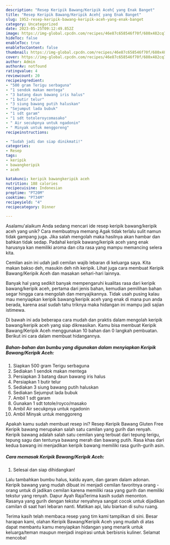 ```yaml
---
description: "Resep Keripik Bawang/Keripik Aceh{ yang Enak Banget"
title: "Resep Keripik Bawang/Keripik Aceh{ yang Enak Banget"
slug: 1952-resep-keripik-bawang-keripik-aceh-yang-enak-banget
category: Uncategorized
date: 2023-05-25T09:12:49.852Z
image: https://img-global.cpcdn.com/recipes/46e87c658546f70f/680x482cq70/keripik-bawangkeripik-aceh-foto-resep-utama.jpg
hideToc: false
enableToc: true
enableTocContent: false
thumbnail: https://img-global.cpcdn.com/recipes/46e87c658546f70f/680x482cq70/keripik-bawangkeripik-aceh-foto-resep-utama.jpg
cover: https://img-global.cpcdn.com/recipes/46e87c658546f70f/680x482cq70/keripik-bawangkeripik-aceh-foto-resep-utama.jpg
author: Admin
authorAv: notfound
ratingvalue: 4
reviewcount: 20
recipeingredient:
- "500 gram Terigu serbaguna"
- "1 sendok makan mentega"
- "3 batang daun bawang iris halus"
- "1 butir telur"
- "3 siung bawang putih haluskan"
- "Sejumput lada bubuk"
- "1 sdt garam"
- "1 sdt totoleroycomasako"
- " Air secukpnya untuk ngadonin"
- " Minyak untuk menggoreng"
recipeinstructions:

- "Sudah jadi dan siap dinikmati!"
categories:
- Resep
tags:
- keripik
- bawangkeripik
- aceh

katakunci: keripik bawangkeripik aceh 
nutrition: 188 calories
recipecuisine: Indonesian
preptime: "PT20M"
cooktime: "PT34M"
recipeyield: "4"
recipecategory: Dinner

---
```



Asalamu'alaikum Anda sedang mencari ide resep keripik bawang/keripik aceh yang unik? Cara membuatnya memang Agak tidak terlalu sulit namun tidak gampang juga. Jika salah mengolah maka hasilnya akan hambar dan bahkan tidak sedap. Padahal keripik bawang/keripik aceh yang enak harusnya kan memiliki aroma dan cita rasa yang mampu memancing selera kita.


Cemilan asin ini udah jadi cemilan wajib lebaran di keluarga saya. Kita makan bakso deh, masukin deh nih keripik. Lihat juga cara membuat Keripik Bawang/Keripik Aceh dan masakan sehari-hari lainnya.

Banyak hal yang sedikit banyak mempengaruhi kualitas rasa dari keripik bawang/keripik aceh, pertama dari jenis bahan, kemudian pemilihan bahan segar hingga cara mengolah dan menyajikannya. Tidak usah pusing kalau mau menyiapkan keripik bawang/keripik aceh yang enak di mana pun anda berada, karena asal sudah tahu triknya maka hidangan ini mampu jadi sajian istimewa.


Di bawah ini ada beberapa cara mudah dan praktis dalam mengolah keripik bawang/keripik aceh yang siap dikreasikan. Kamu bisa membuat Keripik Bawang/Keripik Aceh menggunakan 10 bahan dan 0 langkah pembuatan. Berikut ini cara dalam membuat hidangannya.

<!--inarticleads1-->

##### Bahan-bahan dan bumbu yang digunakan dalam menyiapkan Keripik Bawang/Keripik Aceh:

1. Siapkan 500 gram Terigu serbaguna
1. Sediakan 1 sendok makan mentega
1. Persiapkan 3 batang daun bawang iris halus
1. Persiapkan 1 butir telur
1. Sediakan 3 siung bawang putih haluskan
1. Sediakan Sejumput lada bubuk
1. Ambil 1 sdt garam
1. Gunakan 1 sdt totole/royco/masako
1. Ambil  Air secukpnya untuk ngadonin
1. Ambil  Minyak untuk menggoreng


Apakah kamu sudah membuat resep ini? Resep Keripik Bawang Gluten Free Keripik bawang merupakan salah satu camilan yang gurih dan renyah. Keripik bawang adalah salah satu cemilan yang terbuat dari tepung terigu, tepung sagu dan tentunya bawang merah dan bawang putih. Rasa khas dari kedua bawang ini menjadikan keripik bawang memiliki rasa gurih-gurih asin. 

<!--inarticleads2-->

##### Cara memasak Keripik Bawang/Keripik Aceh:


1. Selesai dan siap dihidangkan!

Lalu tambahkan bumbu halus, kaldu ayam, dan garam dalam adonan. Keripik bawang yang mudah dibuat ini menjadi cemilan favoritnya orang - orang untuk di jadikan cemilan karena memiliki rasa yang gurih dan memiliki tekstur yang renyah. Dapur Ayah RajaTerima kasih sudah menonton. Rasanya yang gurih dengan tekstur renyahnya sangat cocok untuk dijadikan camilan di saat hari lebaran nanti. Matikan api, lalu biarkan di suhu ruang. 

Terima kasih telah membaca resep yang tim kami tampilkan di sini. Besar harapan kami, olahan Keripik Bawang/Keripik Aceh yang mudah di atas dapat membantu kamu menyiapkan hidangan yang menarik untuk keluarga/teman maupun menjadi inspirasi untuk berbisnis kuliner. Selamat mencoba!
